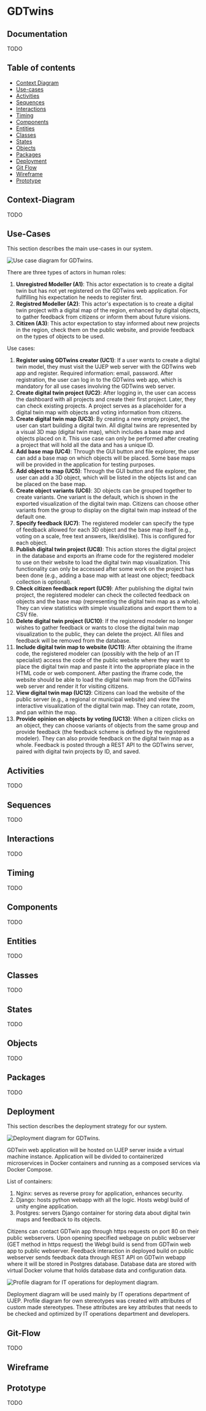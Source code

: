 # GDTwins

## Documentation
TODO

## Table of contents
- [Context Diagram](#context-diagram)
- [Use-cases](#use-cases)
- [Activities](#activities)
- [Sequences](#sequences)
- [Interactions](#interactions)
- [Timing](#timing)
- [Components](#components)
- [Entities](#entities)
- [Classes](#classes)
- [States](#states)
- [Objects](#objects)
- [Packages](#packages)
- [Deployment](#deployment)
- [Git Flow](#git-flow)
- [Wireframe](#wireframe)
- [Prototype](#prototype)

## Context-Diagram
TODO

## Use-Cases
This section describes the main use-cases in our system.

![Use case diagram for GDTwins.](./usecase.drawio.svg)

There are three types of actors in human roles:
1. **Unregistred Modeller (A1)**: This actor expectation is to create a digital twin but has not yet registered on the GDTwins web application. For fullfilling his expectation he needs to register first.
2. **Registred Modeller (A2)**: This actor's expectation is to create a digital twin project with a digital map of the region, enhanced by digital objects, to gather feedback from citizens or inform them about future visions.
3. **Citizen (A3)**: This actor expectation to stay informed about new projects in the region, check them on the public website, and provide feedback on the types of objects to be used.

Use cases:
1. **Register using GDTwins creator (UC1)**: If a user wants to create a digital twin model, they must visit the UJEP web server with the GDTwins web app and register. Required information: email, password. After registration, the user can log in to the GDTwins web app, which is mandatory for all use cases involving the GDTwins web server.
2. **Create digital twin project (UC2)**: After logging in, the user can access the dashboard with all projects and create their first project. Later, they can check existing projects. A project serves as a placeholder for a digital twin map with objects and voting information from citizens.
3. **Create digital twin map (UC3)**: By creating a new empty project, the user can start building a digital twin. All digital twins are represented by a visual 3D map (digital twin map), which includes a base map and objects placed on it. This use case can only be performed after creating a project that will hold all the data and has a unique ID.
4. **Add base map (UC4)**: Through the GUI button and file explorer, the user can add a base map on which objects will be placed. Some base maps will be provided in the application for testing purposes.
5. **Add object to map (UC5)**: Through the GUI button and file explorer, the user can add a 3D object, which will be listed in the objects list and can be placed on the base map.
6. **Create object variants (UC6)**: 3D objects can be grouped together to create variants. One variant is the default, which is shown in the exported visualization of the digital twin map. Citizens can choose other variants from the group to display on the digital twin map instead of the default one.
7. **Specify feedback (UC7)**: The registered modeler can specify the type of feedback allowed for each 3D object and the base map itself (e.g., voting on a scale, free text answers, like/dislike). This is configured for each object.
8. **Publish digital twin project (UC8)**: This action stores the digital project in the database and exports an iframe code for the registered modeler to use on their website to load the digital twin map visualization. This functionality can only be accessed after some work on the project has been done (e.g., adding a base map with at least one object; feedback collection is optional).
9. **Check citizen feedback report (UC9)**: After publishing the digital twin project, the registered modeler can check the collected feedback on objects and the base map (representing the digital twin map as a whole). They can view statistics with simple visualizations and export them to a CSV file.
10. **Delete digital twin project (UC10)**: If the registered modeler no longer wishes to gather feedback or wants to close the digital twin map visualization to the public, they can delete the project. All files and feedback will be removed from the database.
11. **Include digital twin map to website (UC11)**: After obtaining the iframe code, the registered modeler can (possibly with the help of an IT specialist) access the code of the public website where they want to place the digital twin map and paste it into the appropriate place in the HTML code or web component. After pasting the iframe code, the website should be able to load the digital twin map from the GDTwins web server and render it for visiting citizens.
12. **View digital twin map (UC12)**: Citizens can load the website of the public server (e.g., a regional or municipal website) and view the interactive visualization of the digital twin map. They can rotate, zoom, and pan within the map.
13. **Provide opinion on objects by voting (UC13)**: When a citizen clicks on an object, they can choose variants of objects from the same group and provide feedback (the feedback scheme is defined by the registered modeler). They can also provide feedback on the digital twin map as a whole. Feedback is posted through a REST API to the GDTwins server, paired with digital twin projects by ID, and saved.

## Activities
TODO

## Sequences
TODO

## Interactions
TODO

## Timing
TODO

## Components
TODO

## Entities
TODO

## Classes
TODO

## States
TODO

## Objects
TODO

## Packages
TODO

## Deployment

This section describes the deployment strategy for our system.

![Deployment diagram for GDTwins.](./deployment.drawio.svg)

GDTwin web application will be hosted on UJEP server inside a virtual machine instance. Application will be divided to containerized microservices in Docker containers and running as a composed services via Docker Compose. 

List of containers:
1. Nginx: serves as reverse proxy for application, enhances security.
2. Django: hosts python webapp with all the logic. Hosts webgl build of unity engine application.
3. Postgres: servers Django container for storing data about digital twin maps and feedback to its objects.

Citizens can contact GDTwin app through https requests on port 80 on their public webservers. Upon opening specified webpage on public webserver (GET method in https request) the Webgl build is send from GDTwin web app to public webserver. Feedback interaction in deployed build on public webserver sends feedback data through REST API on GDTwin webapp where it will be stored in Postgres database. Database data are stored with virtual Docker volume that holds database data and configuration data.

![Profile diagram for IT operations for deployment diagram.](./profile-deployment.drawio.svg)

Deployment diagram will be used mainly by IT operations department of UJEP. Profile diagram for own stereotypes was created with attributes of custom made stereotypes. These attributes are key attributes that needs to be checked and optimized by IT operations department and developers.

## Git-Flow
TODO

## Wireframe

## Prototype
TODO